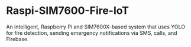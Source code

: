 # Raspi-SIM7600-Fire-IoT
An intelligent, Raspberry Pi and SIM7600X-based system that uses YOLO for fire detection, sending emergency notifications via SMS, calls, and Firebase.
